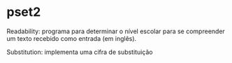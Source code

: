 # pset2

Readability: programa para determinar o nível escolar para se compreender um texto recebido como entrada (em inglês).


Substitution: implementa uma cifra de substituição
